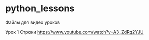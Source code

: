 # python_lessons
Файлы для видео уроков

Урок 1 Строки 
https://www.youtube.com/watch?v=A3_ZdRq2YJU
